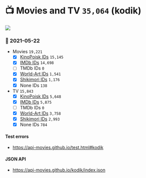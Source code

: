 # :tv: Movies and TV `35,064` (kodik)

<a href="https://API-Movies.github.io"><img src="https://API-Movies.github.io/banner.png?cache"></a>

### :date: 2021-05-22
- Movies `19,221`
  - [x] <a href="https://API-Movies.github.io/kodik/movie_kinopoisk_ids.json">KinoPoisk IDs</a> `15,145`
  - [x] <a href="https://API-Movies.github.io/kodik/movie_imdb_ids.json">IMDb IDs</a> `14,698`
  - [ ] TMDb IDs `0`
  - [x] <a href="https://API-Movies.github.io/kodik/movie_world_art_ids.json">World-Art IDs</a> `1,541`
  - [x] <a href="https://API-Movies.github.io/kodik/movie_shikimori_ids.json">Shikimori IDs</a> `1,176`
  - [x] None IDs `138`
- TV `15,843`
  - [x] <a href="https://API-Movies.github.io/kodik/tv_kinopoisk_ids.json">KinoPoisk IDs</a> `5,648`
  - [x] <a href="https://API-Movies.github.io/kodik/tv_imdb_ids.json">IMDb IDs</a> `5,875`
  - [ ] TMDb IDs `0`
  - [x] <a href="https://API-Movies.github.io/kodik/tv_world_art_ids.json">World-Art IDs</a> `3,758`
  - [x] <a href="https://API-Movies.github.io/kodik/tv_shikimori_ids.json">Shikimori IDs</a> `2,993`
  - [x] None IDs `784`
#### Test errors
- <a href='https://api-movies.github.io/test.html#kodik'>https://api-movies.github.io/test.html#kodik</a>
#### JSON API
- <a href='https://api-movies.github.io/kodik/index.json'>https://api-movies.github.io/kodik/index.json</a>
